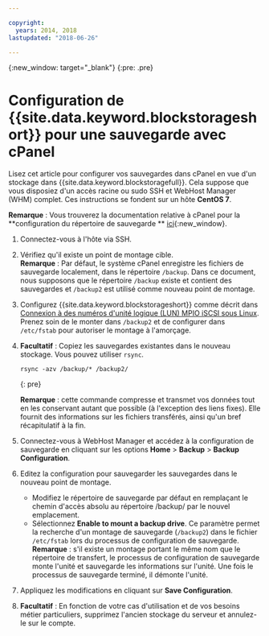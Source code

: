 ```yaml
---

copyright:
  years: 2014, 2018
lastupdated: "2018-06-26"

---
```

{:new_window: target="_blank"}
{:pre: .pre}
 
# Configuration de {{site.data.keyword.blockstorageshort}} pour une sauvegarde avec cPanel

Lisez cet article pour configurer vos sauvegardes dans cPanel en vue d'un stockage dans {{site.data.keyword.blockstoragefull}}. Cela suppose que vous disposiez d'un accès racine ou sudo SSH et WebHost Manager (WHM) complet. Ces instructions se fondent sur un hôte **CentOS 7**.

**Remarque** : Vous trouverez la documentation relative à cPanel pour la **configuration du répertoire de sauvegarde ** [ici](https://docs.cpanel.net/display/68Docs/Backup+Configuration#BackupConfiguration-ConfigureBackupDirectory){:new_window}.

1. Connectez-vous à l'hôte via SSH.

2. Vérifiez qu'il existe un point de montage cible. <br />
   **Remarque** : Par défaut, le système cPanel enregistre les fichiers de sauvegarde localement, dans le répertoire `/backup`. Dans ce document, nous supposons que le répertoire `/backup` existe et contient des sauvegardes et `/backup2` est utilisé comme nouveau point de montage.
   
3. Configurez {{site.data.keyword.blockstorageshort}} comme décrit dans [Connexion à des numéros d'unité logique (LUN) MPIO iSCSI sous Linux](accessing_block_storage_linux.html). Prenez soin de le monter dans `/backup2` et de configurer dans `/etc/fstab` pour autoriser le montage à l'amorçage.

4. **Facultatif** : Copiez les sauvegardes existantes dans le nouveau stockage. Vous pouvez utiliser `rsync`.
   ```
   rsync -azv /backup/* /backup2/
   ```
   {: pre}
    
    **Remarque** : cette commande compresse et transmet vos données tout en les conservant autant que possible (à l'exception des liens fixes). Elle fournit des informations sur les fichiers transférés, ainsi qu'un bref récapitulatif à la fin.
    
5. Connectez-vous à WebHost Manager et accédez à la configuration de sauvegarde en cliquant sur les options **Home** > **Backup** > **Backup Configuration**.

6. Editez la configuration pour sauvegarder les sauvegardes dans le nouveau point de montage. 
    - Modifiez le répertoire de sauvegarde par défaut en remplaçant le chemin d'accès absolu au répertoire /backup/ par le nouvel emplacement. 
    - Sélectionnez **Enable to mount a backup drive**. Ce paramètre permet la recherche d'un montage de sauvegarde (`/backup2`) dans le fichier `/etc/fstab` lors du processus de configuration de sauvegarde. <br /> 
    **Remarque** : s'il existe un montage portant le même nom que le répertoire de transfert, le processus de configuration de sauvegarde monte l'unité et sauvegarde les informations sur l'unité. Une fois le processus de sauvegarde terminé, il démonte l'unité. 

7. Appliquez les modifications en cliquant sur **Save Configuration**.

8. **Facultatif** : En fonction de votre cas d'utilisation et de vos besoins métier particuliers, supprimez l'ancien stockage du serveur et annulez-le sur le compte.


